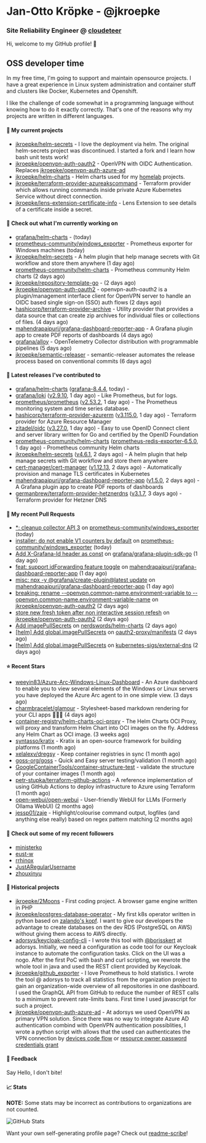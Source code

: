 # Jan-Otto Kröpke - @jkroepke
### Site Reliability Engineer @ [cloudeteer](https://cloudeteer.de/)

Hi, welcome to my GitHub profile! 👋

## OSS developer time
In my free time, I'm going to support and maintain opensource projects. I have a great experience in Linux system administration and container stuff and clusters like Docker, Kubernetes and Openshift.

I like the challenge of code somewhat in a programming language without knowing how to do it exactly correctly. That's one of the reasons why my projects are written in different languages.

#### 🌱 My current projects
- [jkroepke/helm-secrets](https://github.com/jkroepke/helm-secrets) - I love the deployment via helm. The original helm-secrets project was discontinued. I started a fork and I learn how bash unit tests work!
- [jkroepke/openvpn-auth-oauth2](https://github.com/jkroepke/openvpn-auth-oauth2) - OpenVPN with OIDC Authentication. Replaces  [jkroepke/openvpn-auth-azure-ad](https://github.com/jkroepke/openvpn-auth-azure-ad) 
- [jkroepke/helm-charts](https://github.com/jkroepke/helm-charts) - Helm charts used for my [homelab](https://github.com/jkroepke/homelab) projects.
- [jkroepke/terraform-provider-azureakscommand](https://github.com/jkroepke/terraform-provider-azureakscommand) - Terraform provider which allows running commands inside private Azure Kubernetes Service without direct connection.
- [jkroepke/lens-extension-certificate-info](https://github.com/jkroepke/lens-extension-certificate-info) - Lens Extension to see details of a certificate inside a secret.

#### 👷 Check out what I'm currently working on

- [grafana/helm-charts](https://github.com/grafana/helm-charts) -  (today)
- [prometheus-community/windows_exporter](https://github.com/prometheus-community/windows_exporter) - Prometheus exporter for Windows machines (today)
- [jkroepke/helm-secrets](https://github.com/jkroepke/helm-secrets) - A helm plugin that help manage secrets with Git workflow and store them anywhere (1 day ago)
- [prometheus-community/helm-charts](https://github.com/prometheus-community/helm-charts) - Prometheus community Helm charts (2 days ago)
- [jkroepke/repository-template-go](https://github.com/jkroepke/repository-template-go) -  (2 days ago)
- [jkroepke/openvpn-auth-oauth2](https://github.com/jkroepke/openvpn-auth-oauth2) - openvpn-auth-oauth2 is a plugin/management interface client for OpenVPN server to handle an OIDC based single sign-on (SSO) auth flows (2 days ago)
- [hashicorp/terraform-provider-archive](https://github.com/hashicorp/terraform-provider-archive) - Utility provider that provides a data source that can create zip archives for individual files or collections of files. (4 days ago)
- [mahendrapaipuri/grafana-dashboard-reporter-app](https://github.com/mahendrapaipuri/grafana-dashboard-reporter-app) - A Grafana plugin app to create PDF reports of dashboards (4 days ago)
- [grafana/alloy](https://github.com/grafana/alloy) - OpenTelemetry Collector distribution with programmable pipelines (5 days ago)
- [jkroepke/semantic-releaser](https://github.com/jkroepke/semantic-releaser) - semantic-releaser automates the release process based on conventional commits (6 days ago)

#### 🔭 Latest releases I've contributed to

- [grafana/helm-charts](https://github.com/grafana/helm-charts) ([grafana-8.4.4](https://github.com/grafana/helm-charts/releases/tag/grafana-8.4.4), today) - 
- [grafana/loki](https://github.com/grafana/loki) ([v2.9.10](https://github.com/grafana/loki/releases/tag/v2.9.10), 1 day ago) - Like Prometheus, but for logs.
- [prometheus/prometheus](https://github.com/prometheus/prometheus) ([v2.53.2](https://github.com/prometheus/prometheus/releases/tag/v2.53.2), 1 day ago) - The Prometheus monitoring system and time series database.
- [hashicorp/terraform-provider-azurerm](https://github.com/hashicorp/terraform-provider-azurerm) ([v3.115.0](https://github.com/hashicorp/terraform-provider-azurerm/releases/tag/v3.115.0), 1 day ago) - Terraform provider for Azure Resource Manager
- [zitadel/oidc](https://github.com/zitadel/oidc) ([v3.27.0](https://github.com/zitadel/oidc/releases/tag/v3.27.0), 1 day ago) - Easy to use OpenID Connect client and server library written for Go and certified by the OpenID Foundation
- [prometheus-community/helm-charts](https://github.com/prometheus-community/helm-charts) ([prometheus-redis-exporter-6.5.0](https://github.com/prometheus-community/helm-charts/releases/tag/prometheus-redis-exporter-6.5.0), 1 day ago) - Prometheus community Helm charts
- [jkroepke/helm-secrets](https://github.com/jkroepke/helm-secrets) ([v4.6.1](https://github.com/jkroepke/helm-secrets/releases/tag/v4.6.1), 2 days ago) - A helm plugin that help manage secrets with Git workflow and store them anywhere
- [cert-manager/cert-manager](https://github.com/cert-manager/cert-manager) ([v1.12.13](https://github.com/cert-manager/cert-manager/releases/tag/v1.12.13), 2 days ago) - Automatically provision and manage TLS certificates in Kubernetes
- [mahendrapaipuri/grafana-dashboard-reporter-app](https://github.com/mahendrapaipuri/grafana-dashboard-reporter-app) ([v1.5.0](https://github.com/mahendrapaipuri/grafana-dashboard-reporter-app/releases/tag/v1.5.0), 2 days ago) - A Grafana plugin app to create PDF reports of dashboards
- [germanbrew/terraform-provider-hetznerdns](https://github.com/germanbrew/terraform-provider-hetznerdns) ([v3.1.7](https://github.com/germanbrew/terraform-provider-hetznerdns/releases/tag/v3.1.7), 3 days ago) - Terraform provider for Hetzner DNS

#### 🔨 My recent Pull Requests

- [*: cleanup collector API 3](https://github.com/prometheus-community/windows_exporter/pull/1556) on [prometheus-community/windows_exporter](https://github.com/prometheus-community/windows_exporter) (today)
- [installer: do not enable V1 counters by default](https://github.com/prometheus-community/windows_exporter/pull/1555) on [prometheus-community/windows_exporter](https://github.com/prometheus-community/windows_exporter) (today)
- [Add X-Grafana-Id header as const](https://github.com/grafana/grafana-plugin-sdk-go/pull/1045) on [grafana/grafana-plugin-sdk-go](https://github.com/grafana/grafana-plugin-sdk-go) (1 day ago)
- [feat: support idForwarding feature toggle](https://github.com/mahendrapaipuri/grafana-dashboard-reporter-app/pull/75) on [mahendrapaipuri/grafana-dashboard-reporter-app](https://github.com/mahendrapaipuri/grafana-dashboard-reporter-app) (1 day ago)
- [misc: npx -y @grafana/create-plugin@latest update](https://github.com/mahendrapaipuri/grafana-dashboard-reporter-app/pull/74) on [mahendrapaipuri/grafana-dashboard-reporter-app](https://github.com/mahendrapaipuri/grafana-dashboard-reporter-app) (1 day ago)
- [breaking: rename --openvpn.common-name.environment-variable to --openvpn.common-name.environment-variable-name](https://github.com/jkroepke/openvpn-auth-oauth2/pull/299) on [jkroepke/openvpn-auth-oauth2](https://github.com/jkroepke/openvpn-auth-oauth2) (2 days ago)
- [store new fresh token after non interactive session refesh](https://github.com/jkroepke/openvpn-auth-oauth2/pull/298) on [jkroepke/openvpn-auth-oauth2](https://github.com/jkroepke/openvpn-auth-oauth2) (2 days ago)
- [Add imagePullSecrets](https://github.com/nerdswords/helm-charts/pull/65) on [nerdswords/helm-charts](https://github.com/nerdswords/helm-charts) (2 days ago)
- [[helm] Add global.imagePullSecrets](https://github.com/oauth2-proxy/manifests/pull/228) on [oauth2-proxy/manifests](https://github.com/oauth2-proxy/manifests) (2 days ago)
- [[helm] Add global.imagePullSecrets](https://github.com/kubernetes-sigs/external-dns/pull/4667) on [kubernetes-sigs/external-dns](https://github.com/kubernetes-sigs/external-dns) (2 days ago)

#### ⭐ Recent Stars

- [weeyin83/Azure-Arc-Windows-Linux-Dashboard](https://github.com/weeyin83/Azure-Arc-Windows-Linux-Dashboard) - An Azure dashboard to enable you to view several elements of the Windows or Linux servers you have deployed the Azure Arc agent to in one simple view.  (3 days ago)
- [charmbracelet/glamour](https://github.com/charmbracelet/glamour) - Stylesheet-based markdown rendering for your CLI apps 💇🏻‍♀️ (4 days ago)
- [container-registry/helm-charts-oci-proxy](https://github.com/container-registry/helm-charts-oci-proxy) - The Helm Charts OCI Proxy, will proxy and transform Helm Chart into OCI images on the fly. Address any Helm Chart as OCI image.  (3 weeks ago)
- [syntasso/kratix](https://github.com/syntasso/kratix) - Kratix is an open-source framework for building platforms (1 month ago)
- [xelalexv/dregsy](https://github.com/xelalexv/dregsy) - Keep container registries in sync (1 month ago)
- [goss-org/goss](https://github.com/goss-org/goss) - Quick and Easy server testing/validation (1 month ago)
- [GoogleContainerTools/container-structure-test](https://github.com/GoogleContainerTools/container-structure-test) - validate the structure of your container images (1 month ago)
- [petr-stupka/terraform-github-actions](https://github.com/petr-stupka/terraform-github-actions) - A reference implementation of using GitHub Actions to deploy infrastructure to Azure using Terraform (1 month ago)
- [open-webui/open-webui](https://github.com/open-webui/open-webui) - User-friendly WebUI for LLMs (Formerly Ollama WebUI) (2 months ago)
- [jessp01/zaje](https://github.com/jessp01/zaje) - Highlight/colourise command output, logfiles (and anything else really) based on regex pattern matching (2 months ago)

#### 👯 Check out some of my recent followers

- [ministerko](https://github.com/ministerko)
- [eust-w](https://github.com/eust-w)
- [rrhinox](https://github.com/rrhinox)
- [JustARegularUsername](https://github.com/JustARegularUsername)
- [zhouxinyu](https://github.com/zhouxinyu)

#### 📜 Historical projects
- [jkroepke/2Moons](https://github.com/jkroepke/2Moons) - First coding project. A browser game engine written in PHP
- [jkroepke/postgres-database-operator](https://github.com/jkroepke/postgres-database-operator) - My first k8s operator written in python based on [zalando's kopf](https://github.com/zalando-incubator/kopf). I want to give our developers the advantage to create databases on the dev RDS (PostgreSQL on AWS) without giving them access to AWS directly.
- [adorsys/keycloak-config-cli](https://github.com/adorsys/keycloak-config-cli) - I wrote this tool with [@borisskert](https://github.com/borisskert) at adorsys. Initially, we need a configuration as code tool for our Keycloak instance to automate the configuration tasks. Click on the UI was a nogo. After the first PoC with bash and curl scripting, we rewrote the whole tool in java and used the REST client provided by Keycloak.
- [jkroepke/github_exporter](https://github.com/jkroepke/github_exporter) - I love Prometheus to hold statistics. I wrote the tool @ adorsys to track all statistics from the organization project to gain an organization-wide overview of all repositories in one dashboard. I used the GraphQL API from GitHub to reduce the number of REST calls to a minimum to prevent rate-limits bans. First time I used javascript for such a project.
- [jkroepke/openvpn-auth-azure-ad](https://github.com/jkroepke/openvpn-auth-azure-ad) - At adorsys we used OpenVPN as primary VPN solution. Since there was no way to integrate Azure AD authentication combind with OpenVPN authentication possiblities, I wrote a python script with allows that the used can authenticates the VPN connection by [devices code flow](https://docs.microsoft.com/en-us/azure/active-directory/develop/v2-oauth2-device-code) or [resource owner password credentials grant](https://docs.microsoft.com/en-us/azure/active-directory/develop/v2-oauth-ropc)

#### 💬 Feedback

Say Hello, I don't bite!

#### 📈 Stats

**NOTE:** Some stats may be incorrect as contributions to organizations
are not counted.

![GitHub Stats](https://github-readme-stats.vercel.app/api?username=jkroepke&count_private=false&theme=tokyonight&show_icons=true)

Want your own self-generating profile page? Check out [readme-scribe](https://github.com/muesli/readme-scribe)!
